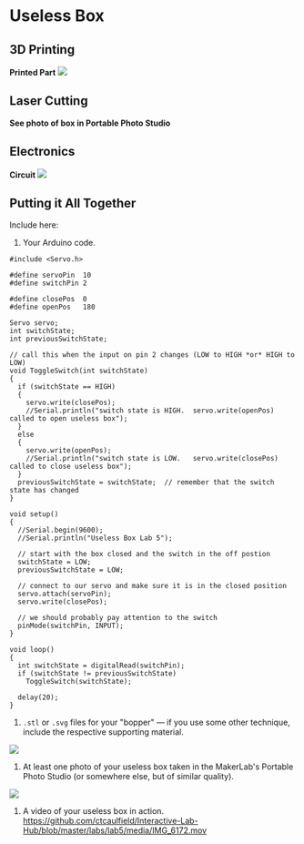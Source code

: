# Useless Box

## 3D Printing

**Printed Part**
<img src="https://github.com/ctcaulfield/Interactive-Lab-Hub/blob/master/labs/lab5/media/IMG_6189.jpeg">

## Laser Cutting

**See photo of box in Portable Photo Studio**


## Electronics

**Circuit**
<img src="https://github.com/ctcaulfield/Interactive-Lab-Hub/blob/master/labs/lab5/media/IMG_6188.jpeg">


## Putting it All Together

Include here:
1. Your Arduino code.
```
#include <Servo.h> 

#define servoPin  10
#define switchPin 2

#define closePos  0
#define openPos   180

Servo servo;
int switchState;
int previousSwitchState;

// call this when the input on pin 2 changes (LOW to HIGH *or* HIGH to LOW)
void ToggleSwitch(int switchState)
{    
  if (switchState == HIGH)
  {
    servo.write(closePos);
    //Serial.println("switch state is HIGH.  servo.write(openPos) called to open useless box");
  }
  else
  {
    servo.write(openPos);
    //Serial.println("switch state is LOW.   servo.write(closePos) called to close useless box");
  }
  previousSwitchState = switchState;  // remember that the switch state has changed 
}

void setup()
{
  //Serial.begin(9600);
  //Serial.println("Useless Box Lab 5");

  // start with the box closed and the switch in the off postion
  switchState = LOW;
  previousSwitchState = LOW;

  // connect to our servo and make sure it is in the closed position
  servo.attach(servoPin);
  servo.write(closePos);

  // we should probably pay attention to the switch
  pinMode(switchPin, INPUT); 
}

void loop()
{ 
  int switchState = digitalRead(switchPin);
  if (switchState != previousSwitchState)
    ToggleSwitch(switchState);

  delay(20);
}
```

1. `.stl` or `.svg` files for your "bopper" — if you use some other technique, include the respective supporting material.
<img src="https://github.com/ctcaulfield/Interactive-Lab-Hub/blob/master/labs/lab5/media/bop.jpeg">

1. At least one photo of your useless box taken in the MakerLab's Portable Photo Studio (or somewhere else, but of similar quality).
<img src="https://github.com/ctcaulfield/Interactive-Lab-Hub/blob/master/labs/lab5/media/IMG_6187.jpeg">

1. A video of your useless box in action.
https://github.com/ctcaulfield/Interactive-Lab-Hub/blob/master/labs/lab5/media/IMG_6172.mov
